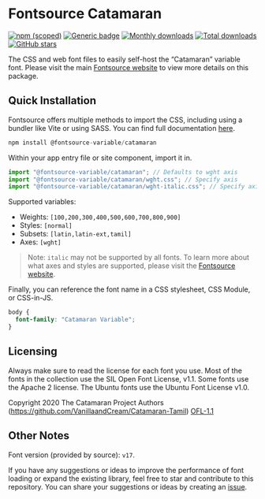 # Fontsource Catamaran

[![npm (scoped)](https://img.shields.io/npm/v/@fontsource-variable/catamaran?color=brightgreen)](https://www.npmjs.com/package/@fontsource-variable/catamaran) [![Generic badge](https://img.shields.io/badge/fontsource-passing-brightgreen)](https://github.com/fontsource/fontsource) [![Monthly downloads](https://badgen.net/npm/dm/@fontsource-variable/catamaran)](https://github.com/fontsource/fontsource) [![Total downloads](https://badgen.net/npm/dt/@fontsource-variable/catamaran)](https://github.com/fontsource/fontsource) [![GitHub stars](https://img.shields.io/github/stars/fontsource/fontsource.svg?style=social&label=Star)](https://github.com/fontsource/fontsource/stargazers)

The CSS and web font files to easily self-host the “Catamaran” variable font. Please visit the main [Fontsource website](https://fontsource.org/fonts/catamaran) to view more details on this package.

## Quick Installation

Fontsource offers multiple methods to import the CSS, including using a bundler like Vite or using SASS. You can find full documentation [here](https://fontsource.org/docs/getting-started/introduction).

```javascript
npm install @fontsource-variable/catamaran
```

Within your app entry file or site component, import it in.

```javascript
import "@fontsource-variable/catamaran"; // Defaults to wght axis
import "@fontsource-variable/catamaran/wght.css"; // Specify axis
import "@fontsource-variable/catamaran/wght-italic.css"; // Specify axis and style
```

Supported variables:
- Weights: `[100,200,300,400,500,600,700,800,900]`
- Styles: `[normal]`
- Subsets: `[latin,latin-ext,tamil]`
- Axes: `[wght]`

> Note: `italic` may not be supported by all fonts. To learn more about what axes and styles are supported, please visit the [Fontsource website](https://fontsource.org/fonts/catamaran).

Finally, you can reference the font name in a CSS stylesheet, CSS Module, or CSS-in-JS.

```css
body {
  font-family: "Catamaran Variable";
}
```

## Licensing
Always make sure to read the license for each font you use. Most of the fonts in the collection use the SIL Open Font License, v1.1. Some fonts use the Apache 2 license. The Ubuntu fonts use the Ubuntu Font License v1.0.

Copyright 2020 The Catamaran Project Authors (https://github.com/VanillaandCream/Catamaran-Tamil)
[OFL-1.1](http://scripts.sil.org/OFL)

## Other Notes
Font version (provided by source): `v17`.

If you have any suggestions or ideas to improve the performance of font loading or expand the existing library, feel free to star and contribute to this repository. You can share your suggestions or ideas by creating an [issue](https://github.com/fontsource/fontsource/issues).